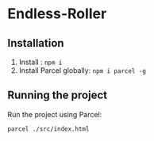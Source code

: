 # Endless-Roller
 
## Installation

1. Install : `npm i`
2. Install Parcel globally: `npm i parcel -g`

## Running the project

Run the project using Parcel:

```bash
parcel ./src/index.html
